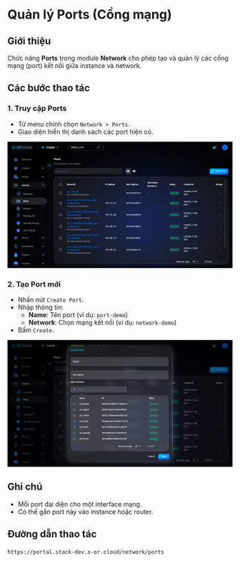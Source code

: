 # Quản lý Ports (Cổng mạng)

## Giới thiệu
Chức năng **Ports** trong module **Network** cho phép tạo và quản lý các cổng mạng (port) kết nối giữa instance và network.

## Các bước thao tác

### 1. Truy cập Ports
- Từ menu chính chọn `Network > Ports`.
- Giao diện hiển thị danh sách các port hiện có.

![Danh sách Ports](../../step_images/ports/01_ports_list.png)

### 2. Tạo Port mới
- Nhấn nút `Create Port`.
- Nhập thông tin:
  - **Name**: Tên port (ví dụ: `port-demo`)
  - **Network**: Chọn mạng kết nối (ví dụ: `network-demo`)
- Bấm `Create`.

![Form tạo Port](../../step_images/ports/02_create_form.png)

## Ghi chú
- Mỗi port đại diện cho một interface mạng.
- Có thể gắn port này vào instance hoặc router.

## Đường dẫn thao tác
`https://portal.stack-dev.x-or.cloud/network/ports`